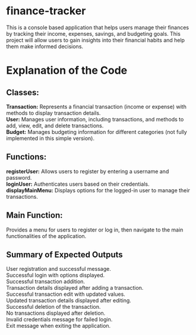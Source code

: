 # finance-tracker
This is a console based application that helps users manage their finances by tracking their income, expenses, savings, and budgeting goals. This project will allow users to gain insights into their financial habits and help them make informed decisions.

# Explanation of the Code
## Classes:
**Transaction:** Represents a financial transaction (income or expense) with methods to display transaction details.<br />
**User:** Manages user information, including transactions, and methods to add, view, edit, and delete transactions.<br />
**Budget:** Manages budgeting information for different categories (not fully implemented in this simple version).<br />

## Functions:
**registerUser:** Allows users to register by entering a username and password.<br />
**loginUser:** Authenticates users based on their credentials.<br />
**displayMainMenu:** Displays options for the logged-in user to manage their transactions.<br />

## Main Function:
Provides a menu for users to register or log in, then navigate to the main functionalities of the application.<br />

## Summary of Expected Outputs
User registration and successful message.<br />
Successful login with options displayed.<br />
Successful transaction addition.<br />
Transaction details displayed after adding a transaction.<br />
Successful transaction edit with updated values.<br />
Updated transaction details displayed after editing.<br />
Successful deletion of the transaction.<br />
No transactions displayed after deletion.<br />
Invalid credentials message for failed login.<br />
Exit message when exiting the application.<br />

